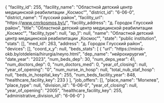 {
    "facility_id": 255,
    "facility_name": "Областной детский центр медицинской реабилитации „Космос“",
    "district_id": "6-06-0",
    "district_name": "Глусский район",
    "facility_url": "https:\/\/www.cmrkosmos.by\/",
    "facility_address": "д. Городок Глусский район",
    "title": "Областной детский центр медицинской реабилитации „Космос“",
    "facility_type": null,
    "ap_1": null,
    "name": "Областной детский центр медицинской реабилитации „Космос“",
    "state": "public institution",
    "stats": [],
    "med_id": 263,
    "address": "д. Городок Глусский район",
    "devices": [],
    "coord_x_y": null,
    "beds_stats": [
        {
            "url": "https:\/\/minsk-okb.by\/otdelenia\/hirurgia\/neyro.html",
            "dep_name": "нейрохирургия",
            "date_year": "2023",
            "num_beds_dep": 30,
            "num_deps_year": 41,
            "num_doctors_dep": 0,
            "num_doctors_med": 0,
            "year_of_closing": null,
            "year_of_opening": "0",
            "num_nurse_in_hosp": null,
            "total_nub_staf_hosp": null,
            "beds_in_hospital_key": 255,
            "num_beds_facility_year": 848,
            "healthcare_facility_key": 233
        }
    ],
    "job_offers": [],
    "place_name": "Могилев",
    "place_type": null,
    "division_id": "6-06-0",
    "year_of_closing": null,
    "year_of_opening": "2005",
    "healthcare_facility_key": 255,
    "administrative_division_id": "6-06-0"
}